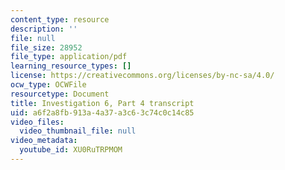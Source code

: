 ```yaml
---
content_type: resource
description: ''
file: null
file_size: 28952
file_type: application/pdf
learning_resource_types: []
license: https://creativecommons.org/licenses/by-nc-sa/4.0/
ocw_type: OCWFile
resourcetype: Document
title: Investigation 6, Part 4 transcript
uid: a6f2a8fb-913a-4a37-a3c6-3c74c0c14c85
video_files:
  video_thumbnail_file: null
video_metadata:
  youtube_id: XU0RuTRPMOM
---
```


